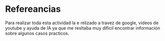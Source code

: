 # Refereancias

Para realizar toda esta actividad la e relizado a travez de google, videos de youtube y ayuda de IA ya que me resltaba muy dificil encontrar información sobre algunos casos practicos.
